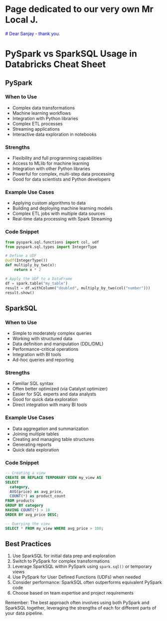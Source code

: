 # Page dedicated to our very own Mr Local J. 
<span style="color:blue"> # Dear Sanjay - thank you.</span>

# PySpark vs SparkSQL Usage in Databricks Cheat Sheet

## PySpark

### When to Use
- Complex data transformations
- Machine learning workflows
- Integration with Python libraries
- Complex ETL processes
- Streaming applications
- Interactive data exploration in notebooks

### Strengths
- Flexibility and full programming capabilities
- Access to MLlib for machine learning
- Integration with other Python libraries
- Powerful for complex, multi-step data processing
- Good for data scientists and Python developers

### Example Use Cases
- Applying custom algorithms to data
- Building and deploying machine learning models
- Complex ETL jobs with multiple data sources
- Real-time data processing with Spark Streaming

### Code Snippet
```python
from pyspark.sql.functions import col, udf
from pyspark.sql.types import IntegerType

# Define a UDF
@udf(IntegerType())
def multiply_by_two(x):
    return x * 2

# Apply the UDF to a DataFrame
df = spark.table("my_table")
result = df.withColumn("doubled", multiply_by_two(col("number")))
result.show()
```

## SparkSQL

### When to Use
- Simple to moderately complex queries
- Working with structured data
- Data definition and manipulation (DDL/DML)
- Performance-critical operations
- Integration with BI tools
- Ad-hoc queries and reporting

### Strengths
- Familiar SQL syntax
- Often better optimized (via Catalyst optimizer)
- Easier for SQL experts and data analysts
- Good for quick data exploration
- Direct integration with many BI tools

### Example Use Cases
- Data aggregation and summarization
- Joining multiple tables
- Creating and managing table structures
- Generating reports
- Quick data exploration

### Code Snippet
```sql
-- Creating a view
CREATE OR REPLACE TEMPORARY VIEW my_view AS
SELECT 
  category,
  AVG(price) as avg_price,
  COUNT(*) as product_count
FROM products
GROUP BY category
HAVING COUNT(*) > 10
ORDER BY avg_price DESC;

-- Querying the view
SELECT * FROM my_view WHERE avg_price > 100;
```

## Best Practices
1. Use SparkSQL for initial data prep and exploration
2. Switch to PySpark for complex transformations
3. Leverage SparkSQL within PySpark using `spark.sql()` or temporary views
4. Use PySpark for User Defined Functions (UDFs) when needed
5. Consider performance: SparkSQL often outperforms equivalent PySpark code
6. Choose based on team expertise and project requirements

Remember: The best approach often involves using both PySpark and SparkSQL together, leveraging the strengths of each for different parts of your data pipeline.
